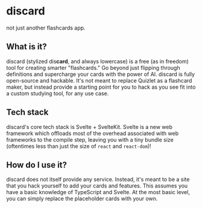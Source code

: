 # dis**card**

not just another flashcards app.

## What is it?

discard (stylized dis**card**, and always lowercase) is a free (as in freedom) tool for creating smarter "flashcards."
Go beyond just flipping through definitions and supercharge your cards with the power of AI.
discard is fully open-source and hackable. It's not meant to replace Quizlet as a flashcard maker,
but instead provide a starting point for you to hack as you see fit into a custom studying tool, for any use case.

## Tech stack

discard's core tech stack is Svelte + SvelteKit. Svelte is a new web framework which offloads most of the overhead associated with web frameworks to the compile step, leaving you with a tiny bundle size (oftentimes less than just the size of `react` and `react-dom`)!

## How do I use it?

discard does not itself provide any service. Instead, it's meant to be a site that you
hack yourself to add your cards and features. This assumes you have a basic knowledge of TypeScript and Svelte.
At the most basic level, you can simply replace the placeholder cards with your own.
